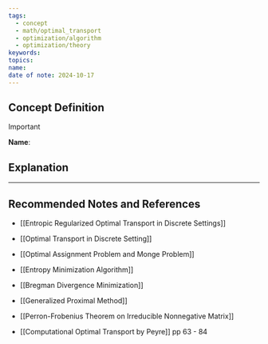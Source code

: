 ```yaml
---
tags:
  - concept
  - math/optimal_transport
  - optimization/algorithm
  - optimization/theory
keywords: 
topics: 
name: 
date of note: 2024-10-17
---
```


## Concept Definition

>[!important]
>**Name**: 



## Explanation





-----------
##  Recommended Notes and References


- [[Entropic Regularized Optimal Transport in Discrete Settings]]
- [[Optimal Transport in Discrete Setting]]
- [[Optimal Assignment Problem and Monge Problem]]

- [[Entropy Minimization Algorithm]]
- [[Bregman Divergence Minimization]]
- [[Generalized Proximal Method]]

- [[Perron-Frobenius Theorem on Irreducible Nonnegative Matrix]]


- [[Computational Optimal Transport by Peyre]] pp 63 - 84